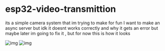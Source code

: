 # esp32-video-transmittion


its a simple camera system that im trying to make for fun
I want to make  an async server but idk it doesnt works correctly and why it gets an error but maybe later im going to fix it , but for now this is how it looks

![img](https://pbs.twimg.com/media/E949NCwWEAElYIY?format=jpg&name=medium)
![img](https://pbs.twimg.com/media/E949KmcXEAg1FpB?format=jpg&name=4096x4096)